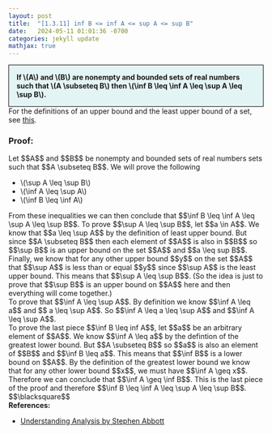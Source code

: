 ```yaml
---
layout: post
title:  "[1.3.11] inf B <= inf A <= sup A <= sup B"
date:   2024-05-11 01:01:36 -0700
categories: jekyll update
mathjax: true
---
```

<div style="background-color: #E3F4F4; padding: 15px 15px 15px 15px; border:1px solid black;">
  <b>If \(A\) and \(B\) are nonempty and bounded sets of real numbers such that \(A \subseteq B\) then \(\inf B \leq \inf A \leq \sup A \leq \sup B\).</b>
</div>
For the definitions of an upper bound and the least upper bound of a set, see <a href="https://strncat.github.io/jekyll/update/2024/05/03/analysis-set-bounded.html">this</a>.
<br>
<h3>Proof:</h3>
Let $$A$$ and $$B$$ be nonempty and bounded sets of real numbers sets such that $$A \subseteq B$$. We will prove the following
<ul>
<li>\(\sup A \leq \sup B\)</li>
<li>\(\inf A \leq \sup A\)</li>
<li>\(\inf B \leq \inf A\)</li>
</ul>
From these inequalities we can then conclude that $$\inf B \leq \inf A \leq \sup A \leq \sup B$$. To prove $$\sup A \leq \sup B$$, let $$a \in A$$. We know that $$a \leq \sup A$$ by the definition of least upper bound. But since $$A \subseteq B$$ then each element of $$A$$ is also in $$B$$ so $$\sup B$$ is an upper bound on the set $$A$$ and $$a \leq sup B$$. Finally, we know that for any other upper bound $$y$$ on the set $$A$$ that $$\sup A$$ is less than or equal $$y$$ since $$\sup A$$ is the least upper bound. This means that $$\sup A \leq \sup B$$. (So the idea is just to prove that $$\sup B$$ is an upper bound on $$A$$ here and then everything will come together.)
<br>
To prove that $$\inf A \leq \sup A$$. By definition we know $$\inf A \leq a$$ and $$ a \leq \sup A$$. So $$\inf A \leq a \leq \sup A$$ and $$\inf A \leq \sup A$$.
<br>
To prove the last piece $$\inf B \leq inf A$$, let $$a$$ be an arbitrary element of $$A$$. We know $$\inf A \leq a$$ by the defintion of the greatest lower bound. But $$A \subseteq B$$ so $$a$$ is also an element of $$B$$ and $$\inf B \leq a$$. This means that $$\inf B$$ is a lower bound on $$A$$. By the definition of the greatest lower bound we know that for any other lower bound $$x$$, we must have $$\inf A \geq x$$. Therefore we can conclude that $$\inf A \geq \inf B$$. This is the last piece of the proof and therefore $$\inf B \leq \inf A \leq \sup A \leq \sup B$$.
$$\blacksquare$$
<br>
<!------------------------------------------------------------------------------------>
<b>References:</b>
<ul>
<li><a href="https://www.amazon.com/Understanding-Analysis-Undergraduate-Texts-Mathematics/dp/1493927116">Understanding Analysis by Stephen Abbott</a></li>
</ul>